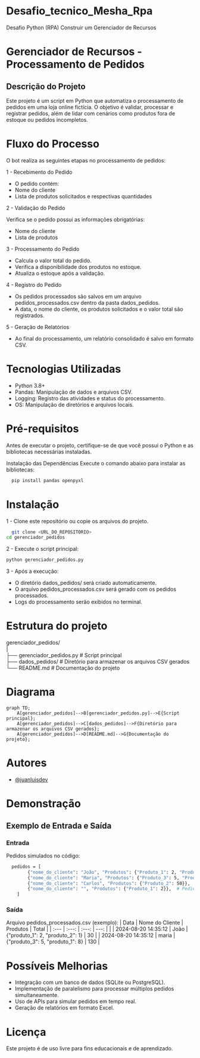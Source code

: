 # Desafio_tecnico_Mesha_Rpa
Desafio Python (RPA) Construir um Gerenciador de Recursos

# Gerenciador de Recursos - Processamento de Pedidos
## Descrição do Projeto
Este projeto é um script em Python que automatiza o processamento de pedidos em uma loja online fictícia. O objetivo é validar, processar e registrar pedidos, além de lidar com cenários como produtos fora de estoque ou pedidos incompletos.

# Fluxo do Processo
O bot realiza as seguintes etapas no processamento de pedidos:

1 - Recebimento do Pedido
- O pedido contém:
- Nome do cliente
- Lista de produtos solicitados e respectivas quantidades

2 - Validação do Pedido 

Verifica se o pedido possui as informações obrigatórias:
- Nome do cliente
- Lista de produtos

3 - Processamento do Pedido

- Calcula o valor total do pedido.
- Verifica a disponibilidade dos produtos no estoque.
- Atualiza o estoque após a validação.

4 - Registro do Pedido

- Os pedidos processados são salvos em um arquivo pedidos_processados.csv dentro da pasta dados_pedidos.
- A data, o nome do cliente, os produtos solicitados e o valor total são registrados.

5 - Geração de Relatórios

- Ao final do processamento, um relatório consolidado é salvo em formato CSV.

# Tecnologias Utilizadas

- Python 3.8+
- Pandas: Manipulação de dados e arquivos CSV.
- Logging: Registro das atividades e status do processamento.
- OS: Manipulação de diretórios e arquivos locais.


# Pré-requisitos
Antes de executar o projeto, certifique-se de que você possui o Python e as bibliotecas necessárias instaladas.

Instalação das Dependências
Execute o comando abaixo para instalar as bibliotecas:
```bash
  pip install pandas openpyxl
```


# Instalação

1 - Clone este repositório ou copie os arquivos do projeto.

```bash
  git clone <URL_DO_REPOSITÓRIO>
cd gerenciador_pedidos
```

2 - Execute o script principal:

```bash
python gerenciador_pedidos.py
```

3 - Após a execução:

- O diretório dados_pedidos/ será criado automaticamente.
- O arquivo pedidos_processados.csv será gerado com os pedidos processados.
- Logs do processamento serão exibidos no terminal.

# Estrutura do projeto

gerenciador_pedidos/  
|  
├── gerenciador_pedidos.py        # Script principal  
├── dados_pedidos/            # Diretório para armazenar os arquivos CSV gerados  
└── README.md                 # Documentação do projeto

# Diagrama

```mermaid
graph TD;
    A[gerenciador_pedidos]-->B[gerenciador_pedidos.py]-->E{Script principal};
    A[gerenciador_pedidos]-->C[dados_pedidos]-->F{Diretório para armazenar os arquivos CSV gerados};
    A[gerenciador_pedidos]-->D[README.md]-->G{Documentação do projeto};
```

# Autores

- [@juanluisdev](https://www.github.com/juanluisdev)


# Demonstração  
## Exemplo de Entrada e Saída  
### Entrada  
Pedidos simulados no código:
```bash
  pedidos = [
        {"nome_do_cliente": "João", "Produtos": {"Produto_1": 2, "Produto_2": 1}},
        {"nome_do_cliente": "Maria", "Produtos": {"Produto_3": 5, "Produto_1": 8}},
        {"nome_do_cliente": "Carlos", "Produtos": {"Produto_2": 50}},  # Não há estoque insuficiente
        {"nome_do_cliente": "", "Produtos": {"Produto_1": 2}},  # Pedido é inválido
    ]
```

### Saída
Arquivo pedidos_processados.csv (exemplo):
| Data | Nome do Cliente | Produtos | Total |
| :---         |     :---:      |          :---: | ---: |  |
| 2024-08-20 14:35:12   | João     | {"produto_1": 2, "produto_2": 1}    | 30 |
| 2024-08-20 14:35:12     | maria       | {"produto_3": 5, "produto_1": 8}      | 130 |

# Possíveis Melhorias  
- Integração com um banco de dados (SQLite ou PostgreSQL).
- Implementação de paralelismo para processar múltiplos pedidos simultaneamente.
- Uso de APIs para simular pedidos em tempo real.
- Geração de relatórios em formato Excel.

# Licença
Este projeto é de uso livre para fins educacionais e de aprendizado.
